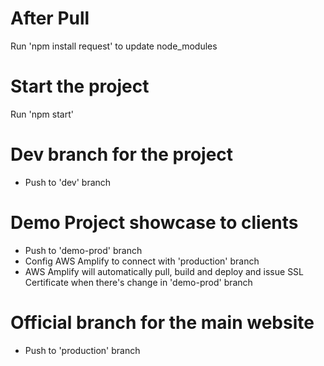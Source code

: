 # After Pull

Run 'npm install request' to update node_modules

# Start the project
Run 'npm start'

# Dev branch for the project
- Push to 'dev' branch

# Demo Project showcase to clients
- Push to 'demo-prod' branch
- Config AWS Amplify to connect with 'production' branch
- AWS Amplify will automatically pull, build and deploy and issue SSL Certificate when there's change in 'demo-prod' branch

# Official branch for the main website
- Push to 'production' branch
